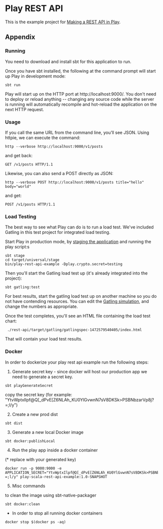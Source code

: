 # Play REST API

This is the example project for [Making a REST API in Play](http://developer.lightbend.com/guides/play-rest-api/index.html).

## Appendix

### Running

You need to download and install sbt for this application to run.

Once you have sbt installed, the following at the command prompt will start up Play in development mode:

```
sbt run
```

Play will start up on the HTTP port at http://localhost:9000/.   You don't need to deploy or reload anything -- changing any source code while the server is running will automatically recompile and hot-reload the application on the next HTTP request. 

### Usage

If you call the same URL from the command line, you’ll see JSON. Using httpie, we can execute the command:

```
http --verbose http://localhost:9000/v1/posts
```

and get back:

```
GET /v1/posts HTTP/1.1
```

Likewise, you can also send a POST directly as JSON:

```
http --verbose POST http://localhost:9000/v1/posts title="hello" body="world"
```

and get:

```
POST /v1/posts HTTP/1.1
```

### Load Testing

The best way to see what Play can do is to run a load test.  We've included Gatling in this test project for integrated load testing.

Start Play in production mode, by [staging the application](https://www.playframework.com/documentation/2.5.x/Deploying) and running the play script:s

```
sbt stage
cd target/universal/stage
bin/play-rest-api-example -Dplay.crypto.secret=testing
```

Then you'll start the Gatling load test up (it's already integrated into the project):

```
sbt gatling:test
```

For best results, start the gatling load test up on another machine so you do not have contending resources.  You can edit the [Gatling simulation](http://gatling.io/docs/2.2.2/general/simulation_structure.html#simulation-structure), and change the numbers as appropriate.

Once the test completes, you'll see an HTML file containing the load test chart:

```
 ./rest-api/target/gatling/gatlingspec-1472579540405/index.html
```

That will contain your load test results.

### Docker

In order to dockerize your play rest api example run the following steps:

1. Generate secret key - since docker will host our production app we need to generate a secret key.

```
sbt playGenerateSecret
```

copy the secret key (for example: "YtvWptxIlpf@Q[_dPvE[Z6NLAh_KU0YlGvwnN7sV8DKSk>PSBNbzarVp8j?=;l/y")

2. Create a new prod dist

```
sbt dist
```

3. Generate a new local Docker image

```
sbt docker:publishLocal
```

4. Run the play app inside a docker container

(* replace with your generated key)

```
docker run -p 9000:9000 -e APPLICATION_SECRET="YtvWptxIlpf@Q[_dPvE[Z6NLAh_KU0YlGvwnN7sV8DKSk>PSBNbzarVp8j?=;l/y" play-scala-rest-api-example:1.0-SNAPSHOT
```

5. Misc commands

to clean the image using sbt-native-packager

```
sbt docker:clean
```

* In order to stop all running docker containers
```
docker stop $(docker ps -aq)
```